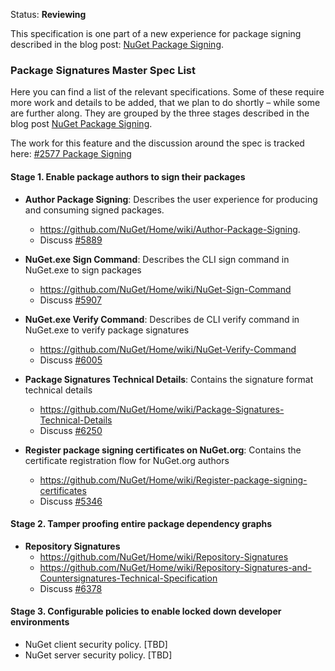 Status: **Reviewing**

This specification is one part of a new experience for package signing described in  the blog post:  [NuGet Package Signing](https://blog.nuget.org/20170914/NuGet-Package-Signing.html).

### Package Signatures Master Spec List

Here you can find a list of the relevant specifications. Some of these require more work and details to be added, that we plan to do shortly – while some are further along. They are grouped by the three stages described in the blog post [NuGet Package Signing](https://blog.nuget.org/20170914/NuGet-Package-Signing.html).

The work for this feature and the discussion around the spec is tracked here: [#2577 Package Signing](https://github.com/NuGet/Home/issues/2577)

#### Stage 1. Enable package authors to sign their packages
- **Author Package Signing**: Describes the user experience for producing and consuming signed packages. 
    - https://github.com/NuGet/Home/wiki/Author-Package-Signing. 
    - Discuss [#5889](https://github.com/NuGet/Home/issues/5889)

- **NuGet.exe Sign Command**: Describes the CLI sign command in NuGet.exe to sign packages
    - https://github.com/NuGet/Home/wiki/NuGet-Sign-Command
    - Discuss [#5907](https://github.com/nuget/home/issues/5907)

- **NuGet.exe Verify Command**: Describes de CLI verify command in NuGet.exe to verify package signatures
    - https://github.com/NuGet/Home/wiki/NuGet-Verify-Command
    - Discuss [#6005](https://github.com/nuget/home/issues/6005)

- **Package Signatures Technical Details**: Contains the signature format technical details 
    - https://github.com/NuGet/Home/wiki/Package-Signatures-Technical-Details
    - Discuss [#6250](https://github.com/nuget/home/issues/6250)

- **Register package signing certificates on NuGet.org**: Contains the certificate registration flow for NuGet.org authors 
    - https://github.com/NuGet/Home/wiki/Register-package-signing-certificates
    - Discuss [#5346](https://github.com/nuget/NuGetGallery/issues/5346)


#### Stage 2. Tamper proofing entire package dependency graphs 
- **Repository Signatures**
    - https://github.com/NuGet/Home/wiki/Repository-Signatures
    - https://github.com/NuGet/Home/wiki/Repository-Signatures-and-Countersignatures-Technical-Specification
    - Discuss [#6378](https://github.com/NuGet/Home/issues/6378) 

#### Stage 3. Configurable policies to enable locked down developer environments
- NuGet client security policy. [TBD]
- NuGet server security policy. [TBD]